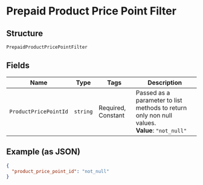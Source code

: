 
# Prepaid Product Price Point Filter

## Structure

`PrepaidProductPricePointFilter`

## Fields

| Name | Type | Tags | Description |
|  --- | --- | --- | --- |
| `ProductPricePointId` | `string` | Required, Constant | Passed as a parameter to list methods to return only non null values.<br>**Value**: `"not_null"` |

## Example (as JSON)

```json
{
  "product_price_point_id": "not_null"
}
```

